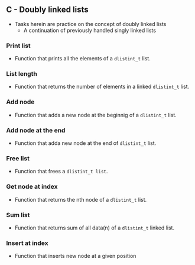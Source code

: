 ## C - Doubly linked lists
* Tasks herein are practice on the concept of doubly linked lists
	* A continuation of previously handled singly linked lists
### Print list
* Function that prints all the elements of a `dlistint_t` list.
### List length
* Function that returns the number of elements in a linked `dlistint_t` list.
### Add node
* Function that adds a new node at the beginnig of a `dlistint_t` list.
### Add node at the end
* Function that adda new node at the end of `dlistint_t` list.
### Free list
* Function that frees a `dlistint_t list`.
### Get node at index
* Function that returns the nth node of a `dlistint_t` list.
### Sum list
* Function that returns sum of all data(n) of a `dlistint_t` linked list.
### Insert at index
* Function that inserts new node at a given position
